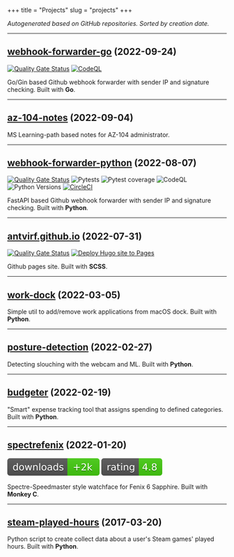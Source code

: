 +++
title = "Projects"
slug = "projects"
+++

*Autogenerated based on GitHub repositories. Sorted by creation date.*

***

## [webhook-forwarder-go](https://github.com/Antvirf/webhook-forwarder-go) (2022-09-24)

[![Quality Gate Status](https://sonarcloud.io/api/project_badges/measure?project=Antvirf_webhook-forwarder-go&metric=alert_status)](https://sonarcloud.io/summary/new_code?id=Antvirf_webhook-forwarder-go)
[![CodeQL](https://github.com/Antvirf/webhook-forwarder-go/actions/workflows/codeql-analysis.yml/badge.svg)](https://github.com/Antvirf/webhook-forwarder-go/actions/workflows/codeql-analysis.yml)

Go/Gin based Github webhook forwarder with sender IP and signature checking. Built with **Go**.

***

## [az-104-notes](https://github.com/Antvirf/az-104-notes) (2022-09-04)


MS Learning-path based notes for AZ-104 administrator.

***

## [webhook-forwarder-python](https://github.com/Antvirf/webhook-forwarder-python) (2022-08-07)

[![Quality Gate Status](https://sonarcloud.io/api/project_badges/measure?project=Antvirf_webhook-forwarder&metric=alert_status)](https://sonarcloud.io/summary/new_code?id=Antvirf_webhook-forwarder)
![Pytests](https://github.com/Antvirf/webhook-forwarder/actions/workflows/python-tests.yml/badge.svg)
![Pytest coverage](https://raw.githubusercontent.com/Antvirf/webhook-forwarder-python/main/tests/coverage.svg)
![CodeQL](https://github.com/Antvirf/webhook-forwarder/actions/workflows/codeql.yml/badge.svg)
![Python Versions](https://img.shields.io/badge/python-3.8%20|%203.9%20|%203.10%20-blue)
[![CircleCI](https://dl.circleci.com/status-badge/img/gh/Antvirf/webhook-forwarder-python/tree/main.svg?style=svg)](https://dl.circleci.com/status-badge/redirect/gh/Antvirf/webhook-forwarder-python/tree/main)

FastAPI based Github webhook forwarder with sender IP and signature checking. Built with **Python**.

***

## [antvirf.github.io](https://github.com/Antvirf/antvirf.github.io) (2022-07-31)

[![Quality Gate Status](https://sonarcloud.io/api/project_badges/measure?project=Antvirf_antvirf.github.io&metric=alert_status)](https://sonarcloud.io/summary/new_code?id=Antvirf_antvirf.github.io)
[![Deploy Hugo site to Pages](https://github.com/Antvirf/antvirf.github.io/actions/workflows/gh-pages.yaml/badge.svg)](https://github.com/Antvirf/antvirf.github.io/actions/workflows/gh-pages.yaml)

Github pages site. Built with **SCSS**.

***

## [work-dock](https://github.com/Antvirf/work-dock) (2022-03-05)


Simple util to add/remove work applications from macOS dock. Built with **Python**.

***

## [posture-detection](https://github.com/Antvirf/posture-detection) (2022-02-27)


Detecting slouching with the webcam and ML. Built with **Python**.

***

## [budgeter](https://github.com/Antvirf/budgeter) (2022-02-19)


"Smart" expense tracking tool that assigns spending to defined categories. Built with **Python**.

***

## [spectrefenix](https://github.com/Antvirf/spectrefenix) (2022-01-20)

![downloads](https://raw.githubusercontent.com/Antvirf/spectrefenix/main/badges/downloads.svg) ![rating](https://raw.githubusercontent.com/Antvirf/spectrefenix/main/badges/rating.svg)

Spectre-Speedmaster style watchface for Fenix 6 Sapphire. Built with **Monkey C**.

***

## [steam-played-hours](https://github.com/Antvirf/steam-played-hours) (2017-03-20)


Python script to create collect data about a user's Steam games' played hours. Built with **Python**.

